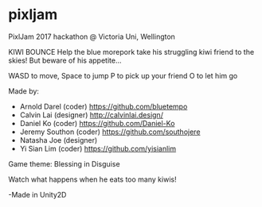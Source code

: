 # pixljam
PixlJam 2017 hackathon @ Victoria Uni, Wellington


KIWI BOUNCE
Help the blue morepork take his struggling kiwi friend to the skies!
But beware of his appetite...

WASD to move, Space to jump
P to pick up your friend
O to let him go


Made by:
- Arnold Darel (coder) https://github.com/bluetempo
- Calvin Lai (designer) http://calvinlai.design/
- Daniel Ko (coder) https://github.com/Daniel-Ko
- Jeremy Southon (coder) https://github.com/southojere
- Natasha Joe (designer)
- Yi Sian Lim (coder) https://github.com/yisianlim


Game theme: Blessing in Disguise

Watch what happens when he eats too many kiwis!



-Made in Unity2D

